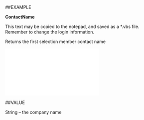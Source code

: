 
##EXAMPLE

**ContactName**

This text may be copied to the notepad, and saved as a *.vbs file. Remember to change the login information.



Returns the first selection member contact name

![](..\..\Examples\vbs\SOSelectionMember.ContactName.vbs.txt)


##VALUE

String – the company name

